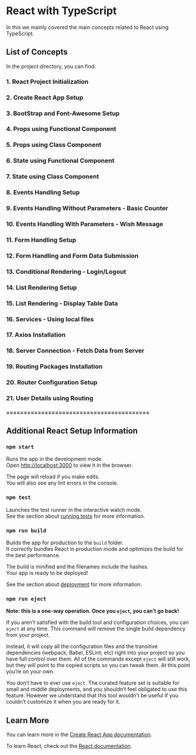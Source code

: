 # React with TypeScript

In this we mainly covered the main concepts related to React using TypeScript.

## List of Concepts

In the project directory, you can find:

### 1. React Project Initialization

### 2. Create React App Setup

### 3. BootStrap and Font-Awesome Setup

### 4. Props using Functional Component

### 5. Props using Class Component

### 6. State using Functional Component

### 7. State using Class Component

### 8. Events Handling Setup

### 9. Events Handling Without Parameters - Basic Counter

### 10. Events Handling With Parameters - Wish Message

### 11. Form Handling Setup

### 12. Form Handling and Form Data Submission

### 13. Conditional Rendering - Login/Logout

### 14. List Rendering Setup

### 15. List Rendering - Display Table Data

### 16. Services - Using local files

### 17. Axios Installation

### 18. Server Connection - Fetch Data from Server

### 19. Routing Packages Installation

### 20. Router Configuration Setup

### 21. User Details using Routing

#### =========================================

## Additional React Setup Information

### `npm start`

Runs the app in the development mode.\
Open [http://localhost:3000](http://localhost:3000) to view it in the browser.

The page will reload if you make edits.\
You will also see any lint errors in the console.

### `npm test`

Launches the test runner in the interactive watch mode.\
See the section about [running tests](https://facebook.github.io/create-react-app/docs/running-tests) for more information.

### `npm run build`

Builds the app for production to the `build` folder.\
It correctly bundles React in production mode and optimizes the build for the best performance.

The build is minified and the filenames include the hashes.\
Your app is ready to be deployed!

See the section about [deployment](https://facebook.github.io/create-react-app/docs/deployment) for more information.

### `npm run eject`

**Note: this is a one-way operation. Once you `eject`, you can’t go back!**

If you aren’t satisfied with the build tool and configuration choices, you can `eject` at any time. This command will remove the single build dependency from your project.

Instead, it will copy all the configuration files and the transitive dependencies (webpack, Babel, ESLint, etc) right into your project so you have full control over them. All of the commands except `eject` will still work, but they will point to the copied scripts so you can tweak them. At this point you’re on your own.

You don’t have to ever use `eject`. The curated feature set is suitable for small and middle deployments, and you shouldn’t feel obligated to use this feature. However we understand that this tool wouldn’t be useful if you couldn’t customize it when you are ready for it.

## Learn More

You can learn more in the [Create React App documentation](https://facebook.github.io/create-react-app/docs/getting-started).

To learn React, check out the [React documentation](https://reactjs.org/).
